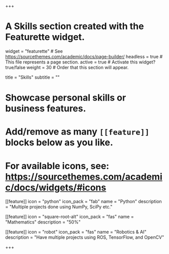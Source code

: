 +++
# A Skills section created with the Featurette widget.
widget = "featurette"  # See https://sourcethemes.com/academic/docs/page-builder/
headless = true  # This file represents a page section.
active = true  # Activate this widget? true/false
weight = 30  # Order that this section will appear.

title = "Skills"
subtitle = ""

# Showcase personal skills or business features.
# 
# Add/remove as many `[[feature]]` blocks below as you like.
# 
# For available icons, see: https://sourcethemes.com/academic/docs/widgets/#icons

[[feature]]
  icon = "python"
  icon_pack = "fab"
  name = "Python"
  description = "Multiple projects done using NumPy, SciPy etc."
  
[[feature]]
  icon = "square-root-alt"
  icon_pack = "fas"
  name = "Mathematics"
  description = "50%"  
  
[[feature]]
  icon = "robot"
  icon_pack = "fas"
  name = "Robotics & AI"
  description = "Have multiple projects using ROS, TensorFlow, and OpenCV"

+++
